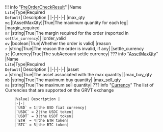 !!! info "[PreOrderCheckResult](/../../schemas/pre_order_check_result)"
    |Name<br>`Lite`|Type|Required<br>`Default`| Description |
    |-|-|-|-|
    |max_qty<br>`mq` |[AssetMaxQty]|True|The maximum quantity for each leg|
    |margin_required<br>`mr` |string|True|The margin required for the order (reported in `settle_currency`)|
    |order_valid<br>`ov` |boolean|True|Whether the order is valid|
    |reason<br>`r` |string|True|The reason the order is invalid, if any|
    |settle_currency<br>`sc` |Currency|True|The subAccount settle currency|
    ??? info "[AssetMaxQty](/../../schemas/asset_max_qty)"
        |Name<br>`Lite`|Type|Required<br>`Default`| Description |
        |-|-|-|-|
        |asset<br>`a` |string|True|The asset associated with the max quantity|
        |max_buy_qty<br>`mb` |string|True|The maximum buy quantity|
        |max_sell_qty<br>`ms` |string|True|The maximum sell quantity|
    ??? info "[Currency](/../../schemas/currency)"
        The list of Currencies that are supported on the GRVT exchange<br>

        |Value| Description |
        |-|-|
        |`USD` = 1|the USD fiat currency|
        |`USDC` = 2|the USDC token|
        |`USDT` = 3|the USDT token|
        |`ETH` = 4|the ETH token|
        |`BTC` = 5|the BTC token|
